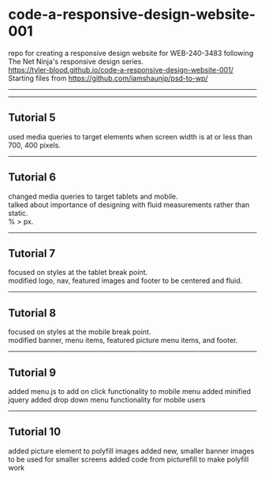 # code-a-responsive-design-website-001

repo for creating a responsive design website for WEB-240-3483 following The Net Ninja's responsive design series.  
<https://tyler-blood.github.io/code-a-responsive-design-website-001/>  
Starting files from <https://github.com/iamshaunjp/psd-to-wp/>

---
---

## Tutorial 5

used media queries to target elements when screen width is at or less than 700, 400 pixels.

---

## Tutorial 6

changed media queries to target tablets and mobile.  
talked about importance of designing with fluid measurements rather than static.  
  % > px.

---

## Tutorial 7

focused on styles at the tablet break point.  
modified logo, nav, featured images and footer to be centered and fluid.

---

## Tutorial 8

focused on styles at the mobile break point.  
modified banner, menu items, featured picture menu items, and footer.  

---

## Tutorial 9

added menu.js to add on click functionality to mobile menu
added minified jquery
added drop down menu functionality for mobile users

---

## Tutorial 10

added picture element to polyfill images
added new, smaller banner images to be used for smaller screens
added code from picturefill to make polyfill work
